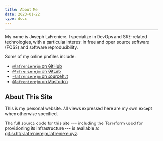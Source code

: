 ```yaml
---
title: About Me
date: 2023-01-22
type: docs
---
```


<hr>

My name is Joseph LaFreniere.
I specialize in DevOps and SRE-related technologies, with a particular interest in free and open source software (FOSS) and software reproducibility.

Some of my online profiles include:

<ul>
<li><a href="https://github.com/lafrenierejm/"><code>&#64;lafrenierejm</code> on GitHub</a></li>
<li><a href="https://gitlab.com/lafrenierejm/"><code>&#64;lafrenierejm</code> on GitLab</a></li>
<li><a href="https://sr.ht/~lafrenierejm/"><code>~lafrenierejm</code> on sourcehut</a></li>
<li><a rel="me" href="https://hachyderm.io/@lafrenierejm"><code>&#64;lafrenierejm</code> on Mastodon</a></li>
</ul>

## About This Site

This is my personal website.
All views expressed here are my own except when otherwise specified.

The full source code for this site --- including the Terraform used for provisioning its infrastructure --- is available at [git.sr.ht/~lafrenierejm/lafreniere.xyz](https://git.sr.ht/~lafrenierejm/lafreniere.xyz/).
